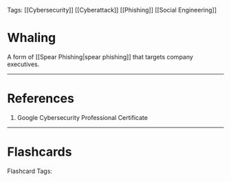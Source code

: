 Tags: [[Cybersecurity]] [[Cyberattack]] [[Phishing]] [[Social Engineering]]
# Whaling

A form of [[Spear Phishing|spear phishing]] that targets company executives.

---
# References

1. Google Cybersecurity Professional Certificate

---
# Flashcards

Flashcard Tags: 